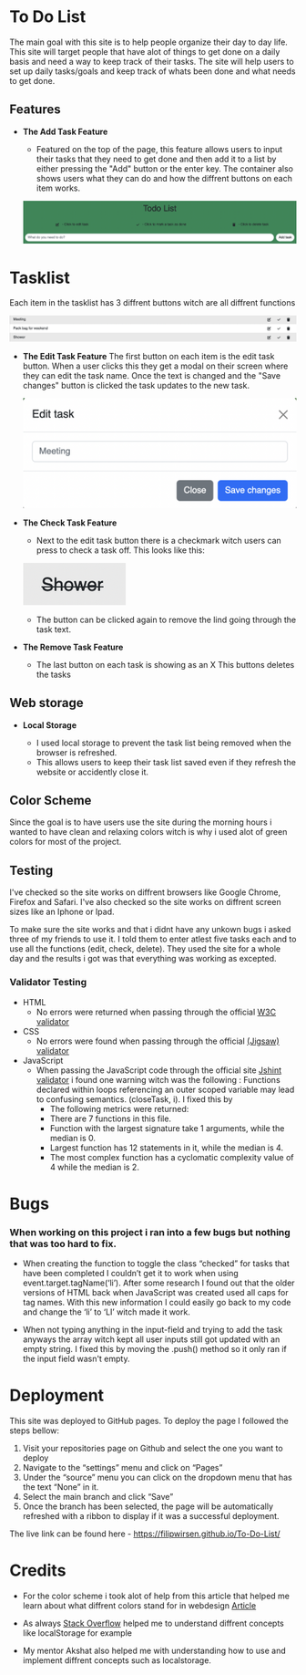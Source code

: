 # To Do List

The main goal with this site is to help people organize their day to day life. 
This site will target people that have alot of things to get done on a daily basis and need a way to keep track of their tasks.
The site will help users to set up daily tasks/goals and keep track of whats been done and what needs to get done.

## Features

-  __The Add Task Feature__

    - Featured on the top of the page, this feature allows users to input their tasks that they need to get done and then add it to a list by either pressing the "Add" button or the enter key.
    The container also shows users what they can do and how the diffrent buttons on each item works.

    ![Add Task](assets/images/addtask.png)


# Tasklist

Each item in the tasklist has 3 diffrent buttons witch are all diffrent functions

![Task List](assets/images/tasklist.png)

- __The Edit Task Feature__
    The first button on each item is the edit task button.
    When a user clicks this they get a modal on their screen where they can edit the task name. Once the text is changed and the "Save changes" button is clicked the task updates to the new task.

    ![Edit Task](assets/images/edit-task.png)

- __The Check Task Feature__

    - Next to the edit task button there is a checkmark witch users can press to check a task off. This looks like this:

    ![Edit Task](assets/images/check-task.png)

    - The button can be clicked again to remove the lind going through the task text.

- __The Remove Task Feature__
    - The last button on each task is showing as an X This buttons deletes the tasks

## Web storage

- __Local Storage__

    - I used local storage to prevent the task list being removed when the browser is refreshed.
    - This allows users to keep their task list saved even if they refresh the website or accidently close it.

## Color Scheme

Since the goal is to have users use the site during the morning hours i wanted to have clean and relaxing colors witch is why i used alot of green colors for most of the project.

## Testing

I've checked so the site works on diffrent browsers like Google Chrome, Firefox and Safari. I've also checked so the site works on diffrent screen sizes like an Iphone or Ipad.

To make sure the site works and that i didnt have any unkown bugs i asked three of my friends to use it. I told them to enter atlest five tasks each and to use all the functions (edit, check, delete). They used the site for a whole day and the results i got was that everything was working as excepted.

### Validator Testing 

- HTML
    - No errors were returned when passing through the official [W3C validator](https://validator.w3.org/nu/?doc=https%3A%2F%2Fcode-institute-org.github.io%2Flove-maths%2F)
- CSS
    - No errors were found when passing through the official [(Jigsaw) validator](https://jigsaw.w3.org/css-validator/validator?uri=https%3A%2F%2Fvalidator.w3.org%2Fnu%2F%3Fdoc%3Dhttps%253A%252F%252Fcode-institute-org.github.io%252Flove-maths%252F&profile=css3svg&usermedium=all&warning=1&vextwarning=&lang=en)
- JavaScript
    - When passing the JavaScript code through the official site [Jshint validator](https://jshint.com/) i found one warning witch was the following : Functions declared within loops referencing an outer scoped variable may lead to confusing semantics. (closeTask, i). I fixed this by
      - The following metrics were returned: 
      - There are 7 functions in this file.
      - Function with the largest signature take 1 arguments, while the median is 0.
      - Largest function has 12 statements in it, while the median is 4.
      - The most complex function has a cyclomatic complexity value of 4 while the median is 2.



# Bugs

### When working on this project i ran into a few bugs but nothing that was too hard to fix.

- When creating the function to toggle the class “checked” for tasks that have been completed I couldn’t get it to work when using event.target.tagName(‘li’). After some research I found out that the older versions of HTML back when JavaScript was created used all caps for tag names. With this new information I could easily go back to my code and change the ‘li’ to ‘LI’ witch made it work.

- When not typing anything in the input-field and trying to add the task anyways the array witch kept all user inputs still got updated with an empty string. I fixed this by moving the .push() method so it only ran if the input field wasn't empty.


# Deployment 

This site was deployed to GitHub pages. To deploy the page I followed the steps bellow:

1. Visit your repositories page on Github and select the one you want to deploy
2. Navigate to the “settings” menu and click on “Pages”
3.  Under the “source” menu you can click on the dropdown menu that has the text “None” in it. 
4. Select the main branch and click “Save”
5. Once the branch has been selected, the page will be automatically refreshed with a ribbon to display if it was a successful deployment.

The live link can be found here - https://filipwirsen.github.io/To-Do-List/


# Credits

- For the color scheme i took alot of help from this article that helped me learn about what diffrent colors stand for in webdesign [Article](https://99designs.com/blog/creative-inspiration/psychology-color-web-design/)

- As always [Stack Overflow](https://stackoverflow.com/) helped me to understand diffrent concepts like localStorage for example
- My mentor Akshat also helped me with understanding how to use and implement diffrent concepts such as localstorage.